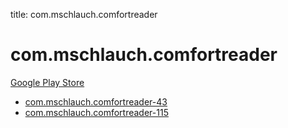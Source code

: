 title: com.mschlauch.comfortreader
# com.mschlauch.comfortreader


[Google Play Store](https://play.google.com/store/apps/details?id=com.mschlauch.comfortreader)


* [com.mschlauch.comfortreader-43](./com.mschlauch.comfortreader-43/)
* [com.mschlauch.comfortreader-115](./com.mschlauch.comfortreader-115/)